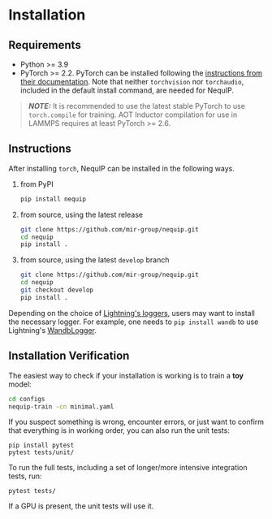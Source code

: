 # Installation

## Requirements
* Python >= 3.9
* PyTorch >= 2.2. PyTorch can be installed following the [instructions from their documentation](https://pytorch.org/get-started/locally/). Note that neither `torchvision` nor `torchaudio`, included in the default install command, are needed for NequIP.

> **_NOTE:_** It is recommended to use the latest stable PyTorch to use `torch.compile` for training. AOT Inductor compilation for use in LAMMPS requires at least PyTorch >= 2.6.


## Instructions

After installing `torch`, NequIP can be installed in the following ways.

1. from PyPI
    ```bash
    pip install nequip
    ```

2. from source, using the latest release
    ```bash
    git clone https://github.com/mir-group/nequip.git
    cd nequip
    pip install . 
    ```

3. from source, using the latest `develop` branch
    ```bash
    git clone https://github.com/mir-group/nequip.git
    cd nequip
    git checkout develop
    pip install . 
    ```

Depending on the choice of [Lightning's loggers](https://lightning.ai/docs/pytorch/stable/extensions/logging.html), users may want to install the necessary logger. For example, one needs to `pip install wandb` to use Lightning's [WandbLogger](https://lightning.ai/docs/pytorch/stable/extensions/generated/lightning.pytorch.loggers.WandbLogger.html#lightning.pytorch.loggers.WandbLogger).

## Installation Verification

The easiest way to check if your installation is working is to train a **toy** model:
```bash
cd configs
nequip-train -cn minimal.yaml
```

If you suspect something is wrong, encounter errors, or just want to confirm that everything is in working order, you can also run the unit tests:

```
pip install pytest
pytest tests/unit/
```

To run the full tests, including a set of longer/more intensive integration tests, run:
```
pytest tests/
```

If a GPU is present, the unit tests will use it.